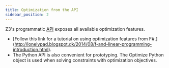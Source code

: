 ```yaml
---
title: Optimization from the API
sidebar_position: 2
---
```


Z3's programmatic [API](https://z3prover.github.io/api/html/) exposes all available optimization features.
- [Follow this link for a tutorial on using optimization features from F#.] (http://lonelypad.blogspot.dk/2014/08/f-and-linear-programming-introduction.html).
- The Python API is also convenient for prototyping. The Optimize Python object is used when solving constraints with optimization objectives.